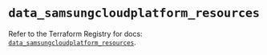 # `data_samsungcloudplatform_resources`

Refer to the Terraform Registry for docs: [`data_samsungcloudplatform_resources`](https://registry.terraform.io/providers/samsungsdscloud/samsungcloudplatform/3.13.0/docs/data-sources/resources).
